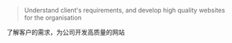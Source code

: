 > Understand client's requirements, and develop high quality websites for the organisation

了解客户的需求，为公司开发高质量的网站
